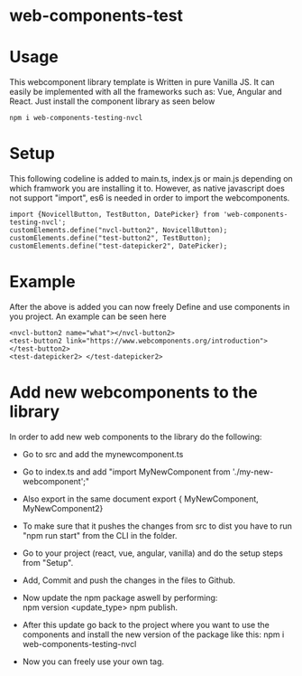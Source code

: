 # web-components-test
# Usage
This webcomponent library template is Written in pure Vanilla JS. It can easily be implemented with all the frameworks such as: Vue, Angular and React.
Just install the component library as seen below
```
npm i web-components-testing-nvcl
```

# Setup
This following codeline is added to main.ts, index.js or main.js depending on which framwork you are installing it to.
However, as native javascript does not support "import", es6 is needed in order to import the webcomponents.
```
import {NovicellButton, TestButton, DatePicker} from 'web-components-testing-nvcl';
customElements.define("nvcl-button2", NovicellButton);
customElements.define("test-button2", TestButton);
customElements.define("test-datepicker2", DatePicker);
```
# Example
After the above is added you can now freely Define and use components in you project. An example can be seen here

```
<nvcl-button2 name="what"></nvcl-button2>
<test-button2 link="https://www.webcomponents.org/introduction"></test-button2>
<test-datepicker2> </test-datepicker2>
```

# Add new webcomponents to the library
In order to add new web components to the library do the following:

- Go to src and add the mynewcomponent.ts

- Go to index.ts and add "import MyNewComponent from './my-new-webcomponent';"

- Also export in the same document  export {
    MyNewComponent,
    MyNewComponent2}
    
- To make sure that it pushes the changes from src to dist you have to run "npm run start" from the CLI in the folder. 

- Go to your project (react, vue, angular, vanilla) and do the setup steps from "Setup".

- Add, Commit and push the changes in the files to Github.

- Now update the npm package aswell by performing:  
    npm version <update_type>
    npm publish.
    
- After this update go back to the project where you want to use the components and install the new version of the package like this:
    npm i web-components-testing-nvcl
    
- Now you can freely use your own tag.
